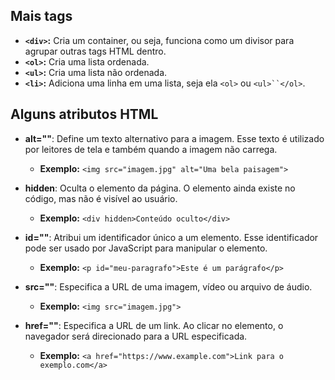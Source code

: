 ## Mais tags

* **`<div>`:** Cria um container, ou seja, funciona como um divisor para agrupar outras tags HTML dentro.
* **`<ol>`:** Cria uma lista ordenada.
* **`<ul>`:** Cria uma lista não ordenada.
* **`<li>`:** Adiciona uma linha em uma lista, seja ela `<ol>` ou `<ul>``</ol>`.

## Alguns atributos HTML

* **alt=""**: Define um texto alternativo para a imagem. Esse texto é utilizado por leitores de tela e também quando a imagem não carrega.
    * **Exemplo:** `<img src="imagem.jpg" alt="Uma bela paisagem">`

* **hidden**: Oculta o elemento da página. O elemento ainda existe no código, mas não é visível ao usuário.
    * **Exemplo:** `<div hidden>Conteúdo oculto</div>`

* **id=""**: Atribui um identificador único a um elemento. Esse identificador pode ser usado por JavaScript para manipular o elemento.
    * **Exemplo:** `<p id="meu-paragrafo">Este é um parágrafo</p>`

* **src=""**: Especifica a URL de uma imagem, vídeo ou arquivo de áudio.
    * **Exemplo:** `<img src="imagem.jpg">`

* **href=""**: Especifica a URL de um link. Ao clicar no elemento, o navegador será direcionado para a URL especificada.
    * **Exemplo:** `<a href="https://www.example.com">Link para o exemplo.com</a>`